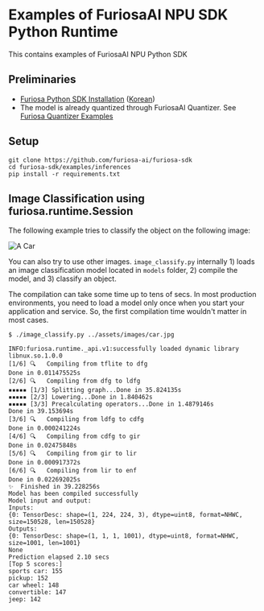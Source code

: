 # Examples of FuriosaAI NPU SDK Python Runtime

This contains examples of FuriosaAI NPU Python SDK

## Preliminaries
* [Furiosa Python SDK Installation](https://furiosa-ai.github.io/docs/latest/en/installation/python-sdk.html) ([Korean](https://furiosa-ai.github.io/docs/latest/ko/software/python-sdk.html))
* The model is already quantized through FuriosaAI Quantizer. See [Furiosa Quantizer Examples](../quantizers)

## Setup
```
git clone https://github.com/furiosa-ai/furiosa-sdk
cd furiosa-sdk/examples/inferences
pip install -r requirements.txt
```

## Image Classification using furiosa.runtime.Session

The following example tries to classify the object on the following image:

![A Car](../assets/images/car.jpg)

You can also try to use other images. `image_classify.py` internally 1) loads an image classification model located in `models` folder, 2) compile the model, and 3) classify an object.

The compilation can take some time up to tens of secs. In most production environments, you need to load a model only once when you start your application and service. So, the first compilation time wouldn't matter in most cases.

```
$ ./image_classify.py ../assets/images/car.jpg

INFO:furiosa.runtime._api.v1:successfully loaded dynamic library libnux.so.1.0.0
[1/6] 🔍   Compiling from tflite to dfg
Done in 0.011475525s
[2/6] 🔍   Compiling from dfg to ldfg
▪▪▪▪▪ [1/3] Splitting graph...Done in 35.824135s
▪▪▪▪▪ [2/3] Lowering...Done in 1.840462s
▪▪▪▪▪ [3/3] Precalculating operators...Done in 1.4879146s
Done in 39.153694s
[3/6] 🔍   Compiling from ldfg to cdfg
Done in 0.000241224s
[4/6] 🔍   Compiling from cdfg to gir
Done in 0.02475848s
[5/6] 🔍   Compiling from gir to lir
Done in 0.000917372s
[6/6] 🔍   Compiling from lir to enf
Done in 0.022692025s
✨  Finished in 39.228256s
Model has been compiled successfully
Model input and output:
Inputs:
{0: TensorDesc: shape=(1, 224, 224, 3), dtype=uint8, format=NHWC, size=150528, len=150528}
Outputs:
{0: TensorDesc: shape=(1, 1, 1, 1001), dtype=uint8, format=NHWC, size=1001, len=1001}
None
Prediction elapsed 2.10 secs
[Top 5 scores:]
sports car: 155
pickup: 152
car wheel: 148
convertible: 147
jeep: 142
```

